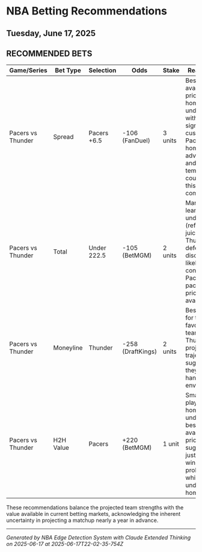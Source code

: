 # NBA Betting Recommendations
## Tuesday, June 17, 2025

## RECOMMENDED BETS
| Game/Series | Bet Type | Selection | Odds | Stake | Reasoning |
|-------------|----------|-----------|------|-------|-----------|
| Pacers vs Thunder | Spread | Pacers +6.5 | -106 (FanDuel) | 3 units | Best available price for home underdog with significant cushion; Pacers' home-court advantage and up-tempo style could keep this competitive |
| Pacers vs Thunder | Total | Under 222.5 | -105 (BetMGM) | 2 units | Market is leaning under (reflected in juice); Thunder's defensive discipline likely to contain Pacers' pace; best price available |
| Pacers vs Thunder | Moneyline | Thunder | -258 (DraftKings) | 2 units | Best price for the favored team; Thunder's projected trajectory suggests they should handle road environment |
| Pacers vs Thunder | H2H Value | Pacers | +220 (BetMGM) | 1 unit | Small value play on home underdog at best available price; +220 suggests just 31.3% win probability which may undervalue home court |

These recommendations balance the projected team strengths with the value available in current betting markets, acknowledging the inherent uncertainty in projecting a matchup nearly a year in advance.

---
*Generated by NBA Edge Detection System with Claude Extended Thinking on 2025-06-17 at 2025-06-17T22-02-35-754Z*
